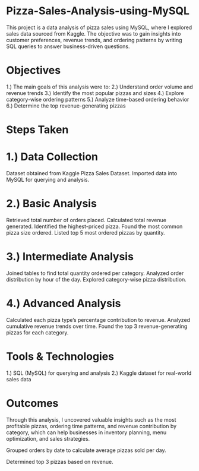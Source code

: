 # Pizza-Sales-Analysis-using-MySQL
This project is a data analysis of pizza sales using MySQL, where I explored sales data sourced from Kaggle. The objective was to gain insights into customer preferences, revenue trends, and ordering patterns by writing SQL queries to answer business-driven questions.

# Objectives
1.) The main goals of this analysis were to:
2.) Understand order volume and revenue trends
3.) Identify the most popular pizzas and sizes
4.) Explore category-wise ordering patterns
5.) Analyze time-based ordering behavior
6.) Determine the top revenue-generating pizzas

# Steps Taken
# 1.) Data Collection
Dataset obtained from Kaggle Pizza Sales Dataset.
Imported data into MySQL for querying and analysis.

# 2.) Basic Analysis
Retrieved total number of orders placed.
Calculated total revenue generated.
Identified the highest-priced pizza.
Found the most common pizza size ordered.
Listed top 5 most ordered pizzas by quantity.

# 3.) Intermediate Analysis
Joined tables to find total quantity ordered per category.
Analyzed order distribution by hour of the day.
Explored category-wise pizza distribution.

# 4.) Advanced Analysis
Calculated each pizza type’s percentage contribution to revenue.
Analyzed cumulative revenue trends over time.
Found the top 3 revenue-generating pizzas for each category.

# Tools & Technologies
1.) SQL (MySQL) for querying and analysis
2.) Kaggle dataset for real-world sales data

# Outcomes
Through this analysis, I uncovered valuable insights such as the most profitable pizzas, ordering time patterns, and revenue contribution by category, which can help businesses in inventory planning, menu optimization, and sales strategies.

Grouped orders by date to calculate average pizzas sold per day.

Determined top 3 pizzas based on revenue.
